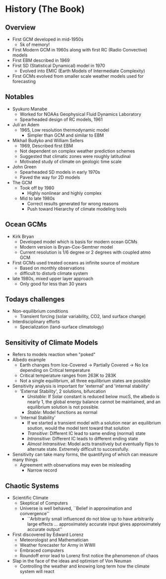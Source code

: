 # History (The Book)

## Overview
- First GCM developed in mid-1950s
	- 5k of memory!
- First Modern GCM in 1960s along with first RC (Radio Convective) models
- First EBM described in 1969
- First SD (Statistical Dynamical) model in 1970
	- Evolved into EMIC (Earth Models of Intermediate Complexity)
- First GCMs evolved from smaller scale weather models used for forecasting
	
## Notables
- Syukuro Manabe 
	- Worked for NOAAs Geophysical Fluid Dynamics Laboratory
	- Spearheaded design of RC models, 1961
- Juli\`an Adem
	- 1965, Low resolution thermodynamic model 
		- Simpler than GCM and similar to EBM
- Mikhail Budyko and William Sellers
	- 1969, Described first EBM
	- Not dependent on complex weather prediction schemes
	- Suggested that climatic zones were roughly latitudinal
	- Motivated study of climate on geologic time scale 
- John Green 
	- Spearheaded SD models in early 1970s
	- Paved the way for 2D models
- The GCM
	- Took off by 1980
		- Highly nonlinear and highly complex
	- Mid to late 1980s
		- Correct results generated for wrong reasons
		- Push toward Hierarchy of climate modeling tools
			
## Ocean GCMs
- Kirk Bryan
	- Developed model which is basis for modern ocean GCMs
	- Modern version is Bryan-Cox-Semtner model
	- Current resolution is 1/6 degree or 2 degrees with coupled atmo GCM
- First GCMs used treated oceans as infinite source of moisture
	- Based on monthly observations
	- difficult to disturb climate system
- late 1980s, mixed upper layer approach
	- Only good for less than 30 years
	
## Todays challenges
- Non-equilibrium conditions
	- Transient forcing (solar variability, CO2, land surface change)
- Interdisciplinary efforts
	- Specialization (land-surface climatology)
	
## Sensitivity of Climate Models
- Refers to models reaction when "poked"
- Albedo example
	- Earth changes from Ice-Covered -> Partially Covered -> No Ice depending on Critical temperature
	- Critical temperature ranges from 263K to 283K
	- Not a single equilibrium, all three equilibrium states are possible
- Sensitivity analysis is important for 'external' and 'internal stability'
	- 'External Stability', 2 solutions, bifurcation
		- _Unstable_: If Solar constant is reduced below mucS, the albedo is nearly 1, the global energy balance cannot be maintained, and an equilibrium solution is not possible. 
		- _Stable_: Model functions as normal
	- 'Internal Stability'	
		- If we started a transient model with a solution near an equilibrium soution, would the model tent toward that solution
		- _Transitive_: Different IC lead to same ending (normal) state
		- _Intransitive_: Different IC leads to different ending state
		- _Almost Intransitive_: Model acts transitively but eventually flips to alternate state. Extremely difficult to successfully. 
- Sensitivity can take many forms, the quantifying of which can measure many things 
	- Agreement with observations may even be misleading
		- Narrow record
	

## Chaotic Systems
- Scientific Climate
	- Skeptical of Computers
	- Universe is well behaved, ``Belief in approximation and convergence''
		- ``Arbitrarily small influenced do not blow up to have arbitrarily large effects ... approximately accurate input gives approximately accurate output'' 
- First discovered by Edward Lorenz
	- Meteorologist and Mathematician 
	- Weather forecaster for Army in WWII
	- Embraced computers
	- Roundoff error lead to Lorenz first notice the phenomenon of chaos
- Slap in the face of the ideas and optimism of Von Neuman
	- Controlling the weather and knowing long term how the climate system will react
		
		
	
		
		
		
		
